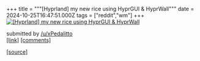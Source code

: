 +++
title = """[Hyprland] my new rice using HyprGUI & HyprWall"""
date = 2024-10-25T16:47:51.000Z
tags = ["reddit","wm"]
+++
[![[Hyprland] my new rice using HyprGUI & HyprWall](https://preview.redd.it/r545woa4mxwd1.png?width=640&crop=smart&auto=webp&s=7f36b578581499e9eca250fa0909eeab0a4bd1f7 "[Hyprland] my new rice using HyprGUI & HyprWall")](https://www.reddit.com/r/unixporn/comments/1gbyua1/hyprland_my_new_rice_using_hyprgui_hyprwall/)

submitted by [/u/xPedalitto](https://www.reddit.com/user/xPedalitto)  
[\[link\]](https://i.redd.it/r545woa4mxwd1.png) [\[comments\]](https://www.reddit.com/r/unixporn/comments/1gbyua1/hyprland_my_new_rice_using_hyprgui_hyprwall/)

[[source]](https://www.reddit.com/r/unixporn/comments/1gbyua1/hyprland_my_new_rice_using_hyprgui_hyprwall/)

